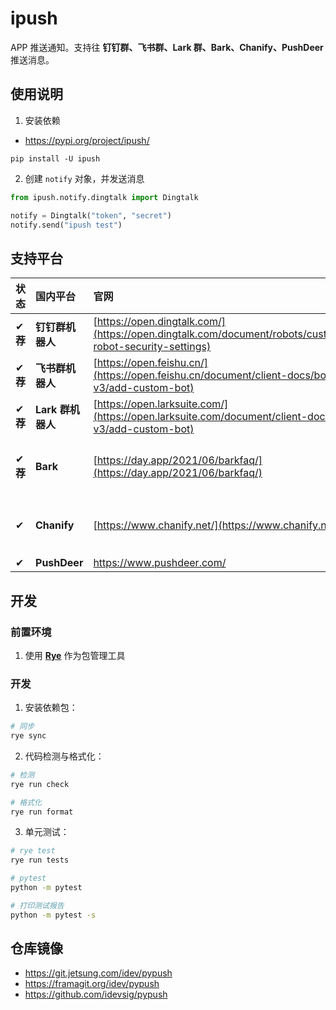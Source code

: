 # ipush

APP 推送通知。支持往 **钉钉群、飞书群、Lark 群、Bark、Chanify、PushDeer** 推送消息。

## 使用说明

1. 安装依赖

- https://pypi.org/project/ipush/

```shell
pip install -U ipush
```

2. 创建 `notify` 对象，并发送消息

```python
from ipush.notify.dingtalk import Dingtalk

notify = Dingtalk("token", "secret")
notify.send("ipush test")
```

## 支持平台

| 状态     | **国内**平台      | 官网                                                                                                      | 文档 | 备注         |
| :------- | :---------------- | :-------------------------------------------------------------------------------------------------------- | :--- | :----------- |
| ✔ **荐** | **钉钉群机器人**  | [https://open.dingtalk.com/](https://open.dingtalk.com/document/robots/customize-robot-security-settings) | -    |              |
| ✔ **荐** | **飞书群机器人**  | [https://open.feishu.cn/](https://open.feishu.cn/document/client-docs/bot-v3/add-custom-bot)              | -    |              |
| ✔ **荐** | **Lark 群机器人** | [https://open.larksuite.com/](https://open.larksuite.com/document/client-docs/bot-v3/add-custom-bot)      | -    |              |
| ✔ **荐** | **Bark**          | [https://day.app/2021/06/barkfaq/](https://day.app/2021/06/barkfaq/)                                      | -    | 仅支持 `iOS` |
| ✔        | **Chanify**       | [https://www.chanify.net/](https://www.chanify.net/)                                                      | -    | 仅支持 `iOS` |
| ✔        | **PushDeer**      | https://www.pushdeer.com/                                                                                 | -    |              |

## 开发

### 前置环境

1. 使用 [**Rye**](https://rye-up.com/) 作为包管理工具

### 开发

1. 安装依赖包：

```bash
# 同步
rye sync
```

2. 代码检测与格式化：

```bash
# 检测
rye run check

# 格式化
rye run format
```

3. 单元测试：

```bash
# rye test
rye run tests

# pytest
python -m pytest

# 打印测试报告
python -m pytest -s
```

## 仓库镜像

- https://git.jetsung.com/idev/pypush
- https://framagit.org/idev/pypush
- https://github.com/idevsig/pypush
